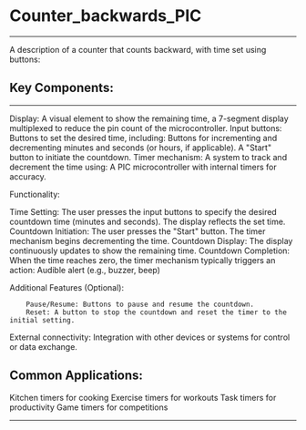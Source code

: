 # Counter_backwards_PIC
----
A description of a counter that counts backward, with time set using buttons:

## Key Components:
---

Display: A visual element to show the remaining time, a 7-segment display multiplexed to reduce the pin count of the microcontroller.
Input buttons: Buttons to set the desired time, including:
Buttons for incrementing and decrementing minutes and seconds (or hours, if applicable).
A "Start" button to initiate the countdown.
Timer mechanism: A system to track and decrement the time using:
A PIC microcontroller  with internal timers for accuracy.

Functionality:

  Time Setting:
      The user presses the input buttons to specify the desired countdown time (minutes and seconds).
      The display reflects the set time.
  Countdown Initiation:
      The user presses the "Start" button.
      The timer mechanism begins decrementing the time.
  Countdown Display:
        The display continuously updates to show the remaining time.
  Countdown Completion:
        When the time reaches zero, the timer mechanism typically triggers an action:
        Audible alert (e.g., buzzer, beep)
  

  Additional Features (Optional):

        Pause/Resume: Buttons to pause and resume the countdown.
        Reset: A button to stop the countdown and reset the timer to the initial setting.
       
  External connectivity: Integration with other devices or systems for control or data exchange.
  
## Common Applications:

Kitchen timers for cooking
Exercise timers for workouts
Task timers for productivity
Game timers for competitions

---
